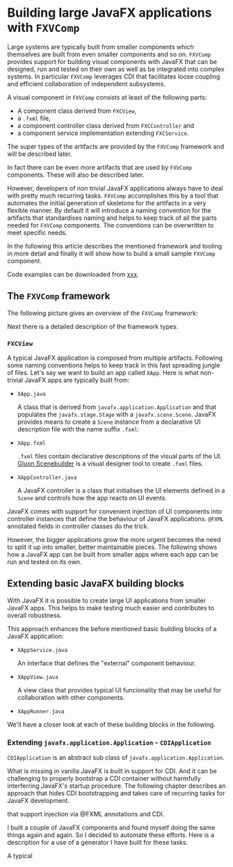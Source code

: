 # Building large JavaFX applications with ```FXVComp```

Large systems are typically built from smaller components which themselves are built from even smaller components and so on. ```FXVComp``` provides support for building visual components with JavaFX that can be designed, run and tested on their own as well as be integrated into complex systems. In particular ```FXVComp``` leverages CDI that facilitates loose coupling and efficient collaboration of independent subsystems.

A visual component in ```FXVComp``` consists at least of the following parts:

* A component class derived from ```FXCView```,
* a ```.fxml``` file,
* a component controller class derived from ```FXCController``` and
* a component service implementation extending ```FXCService```.

The super types of the artifacts are provided by the ```FXVComp``` framework and will be described later.

In fact there can be even more artifacts that are used by ```FXVComp``` components. These will also be described later. 

However, developers of non trivial JavaFX applications always have to deal with pretty much recurring tasks. ```FXVComp``` accomplishes this by a tool that automates the initial generation of skeletons for the artifacts in a very flexible manner. By default it will introduce a naming convention for the artifacts that standardises naming and helps to keep track of all the parts needed for ```FXVComp``` components. The conventions can be overwritten to meet specific needs.

In the following this article describes the mentioned framework and tooling in more detail and finally it will show how to build a small sample ```FXVComp``` component.

Code examples can be downloaded from [xxx](xxx).

## The ```FXVComp``` framework

The following picture gives an overview of the ```FXVComp``` framework:

Next there is a detailed description of the framework types.

### ```FXCView```

A typical JavaFX application is composed from multiple artifacts. Following some naming conventions helps to keep track in this fast spreading jungle of files. Let's say we want to build an app called ```XApp```. Here is what non-trivial JavaFX apps are typically built from:

* ```XApp.java```

  A class that is derived from ```javafx.application.Application``` and that populates the ```javafx.stage.Stage``` with a ```javafx.scene.Scene```. JavaFX provides means to create a ```Scene``` instance from a declarative UI description file with the name suffix ```.fxml```: 

* ```XApp.fxml```
 
   ```.fxml``` files contain declarative descriptions of the visual parts of the UI. [Gluon Scenebuilder](https://gluonhq.com/products/scene-builder/) is a visual designer tool to create ```.fxml``` files.

* ```XAppController.java```

  A JavaFX controller is a class that initialises the UI elements defined in a ```Scene``` and controls how the app reacts on UI events.

JavaFX comes with support for convenient injection of UI components into controller instances that define the behaviour of JavaFX applications. ```@FXML``` annotated fields in controller classes do the trick. 

However, the bigger applications grow the more urgent becomes the need to split it up into smaller, better maintainable pieces. The following shows how a JavaFX app can be built from smaller apps where each app can be run and tested on its own.

## Extending basic JavaFX building blocks

With JavaFX it is possible to create large UI applications from smaller JavaFX apps. This helps to make testing much easier and contributes to overall robustness.

This approach enhances the before mentioned basic building blocks of a JavaFX application:

* ```XAppService.java```

  An interface that defines the "external" component behaviour.

* ```XAppView.java```

  A view class that provides typical UI funcionality that may be useful for collaboration with other components.

* ```XAppRunner.java```

We'll have a closer look at each of these building blocks in the following.

### Extending ```javafx.application.Application``` -  ```CDIApplication```

```CDIApplication``` is an abstract sub class of ```javafx.application.Application```.


What is missing in vanilla JavaFX is built in support for CDI. And it can be challenging to properly bootstrap a CDI container without harmfully interferring JavaFX's startup procedure. The following chapter describes an approach that hides CDI bootstrapping and takes care of recurring tasks for JavaFX development.

that support injection via @FXML annotations and CDI.

I built a couple of JavaFX components and found myself doing the same things again and again. So I decided to automate these efforts. Here is a description for a use of a generator I have built for these tasks.

A typical 